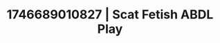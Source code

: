---
categories:
- AI-generated
- Whipped cream play
- Non-binary beauty
- Heat of the moment
- ASMR
- Morning after
- Cosplay
- Erotic hair pulling
image: /assets/images/1746689010827.jpg
layout: post
seo:
  description: Featured content with sensual Scat Fetish, ABDL Play. HD images available.
  keywords: Scat Fetish, ABDL Play
  og_image: /assets/images/1746689010827.jpg
  schema_type: VisualArtwork
tags:
- '#1746689010827'
- Scat Fetish
- ABDL Play
title: 1746689010827 | Scat Fetish ABDL Play
---